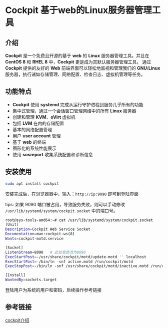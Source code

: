 # Cockpit 基于web的Linux服务器管理工具

## 介绍

**Cockpit** 是一个免费且开源的基于 **web** 的 **Linux** 服务器管理工具。并且在 **CentOS 8** 和 **RHEL 8** 中，**Cockpit** 更是成为其默认服务器管理工具。
通过 **Cockpit** 提供的友好的 **Web** 前端界面可以轻松地监视和管理我们的 **GNU**/**Linux** 服务器，执行诸如存储管理、网络配置、检查日志、虚拟机管理等任务。

## 功能特点

- **Cockpit** 使用 **systemd** 完成从运行守护进程到服务几乎所有的功能
- 集中式管理，通过一个会话窗口管理网络中的所有 **Linux** 服务器
- 创建和管理 **KVM**、**oVirt** 虚拟机
- 包括 **LVM** 在内的存储配置
- 基本的网络配置管理
- 用户 **user account** 管理
- 基于 **web** 的终端
- 图形化的系统性能展示
- 使用 **sosreport** 收集系统配置和诊断信息

## 安装使用

```bash
sudo apt install cockpit
```

安装完成后，在浏览器器中，输入：`http://ip:9090` 即可到登陆界面



tips: 如果 9090 端口被占用，导致服务失败，则可以手动修改 `/usr/lib/systemd/system/cockpit.socket` 中的端口号。

```bash
root@sys-tools-amd64:~# cat /usr/lib/systemd/system/cockpit.socket
[Unit]
Description=Cockpit Web Service Socket
Documentation=man:cockpit-ws(8)
Wants=cockpit-motd.service

[Socket]
ListenStream=8090	# 此处我修改为8090
ExecStartPost=-/usr/share/cockpit/motd/update-motd '' localhost
ExecStartPost=-/bin/ln -snf active.motd /run/cockpit/motd
ExecStopPost=-/bin/ln -snf /usr/share/cockpit/motd/inactive.motd /run/cockpit/motd

[Install]
WantedBy=sockets.target

```

登陆用户为系统的用户和密码，后续操作参考链接

## 参考链接

[cockpit介绍](https://zhongguo.eskere.club/%E5%BC%80%E5%A7%8B%E4%BD%BF%E7%94%A8-cockpit%EF%BC%8C%E4%B8%80%E4%B8%AA%E5%9F%BA%E4%BA%8E-web-%E7%9A%84-linux-%E6%9C%8D%E5%8A%A1%E5%99%A8%E7%AE%A1%E7%90%86%E5%B7%A5%E2%80%8B%E2%80%8B%E5%85%B7/2021-07-16/)
